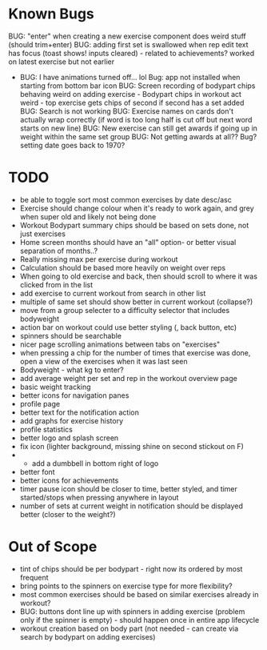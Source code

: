 # Known Bugs
BUG: "enter" when creating a new exercise component does weird stuff (should trim+enter)
BUG: adding first set is swallowed when rep edit text has focus (toast shows! inputs cleared) - related to achievements? worked on latest exercise but not earlier
- BUG: I have animations turned off... lol
Bug: app not installed when starting from bottom bar icon
BUG: Screen recording of bodypart chips behaving weird on adding exercise - Bodypart chips in workout act weird - top exercise gets chips of second if second has a set added
BUG: Search is not working
BUG: Exercise names on cards don't actually wrap correctly (if word is too long half is cut off but next word starts on new line)
BUG: New exercise can still get awards if going up in weight within the same set group
BUG:  Not getting awards at all??
Bug? setting date goes back to 1970?

# TODO
- be able to toggle sort most common exercises by date desc/asc
- Exercise should change colour when it's ready to work again, and grey when super old and likely not being done
- Workout Bodypart summary chips should be based on sets done, not just exercises
- Home screen months should have an "all" option- or better visual separation of months..?
- Really missing max per exercise during workout
- Calculation should be based more heavily on weight over reps
- When going to old exercise and back, then should scroll to where it was clicked from in the list
- add exercise to current workout from search in other list
- multiple of same set should show better in current workout (collapse?)
- move from a group selecter to a difficulty selector that includes bodyweight
- action bar on workout could use better styling (, back button, etc)
- spinners should be searchable
- nicer page scrolling animations between tabs on "exercises"
- when pressing a chip for the number of times that exercise was done, open a view of the exercises when it was last seen
- Bodyweight - what kg to enter?
- add average weight per set and rep in the workout overview page
- basic weight tracking
- better icons for navigation panes
- profile page
- better text for the notification action
- add graphs for exercise history
- profile statistics
- better logo and splash screen
- fix icon (lighter background, missing shine on second stickout on F)
- - add a dumbbell in bottom right of logo
- better font
- better icons for achievements
- timer pause icon should be closer to time, better styled, and timer started/stops when pressing anywhere in layout
- number of sets at current weight in notification should be displayed better (closer to the weight?)


# Out of Scope
- tint of chips should be per bodypart - right now its ordered by most frequent
- bring points to the spinners on exercise type for more flexibility?
- most common exercises should be based on similar exercises already in workout?
- BUG: buttons dont line up with spinners in adding exercise (problem only if the spinner is empty) - should happen once in entire app lifecycle
- workout creation based on body part (not needed - can create via search by bodypart on adding exercises)